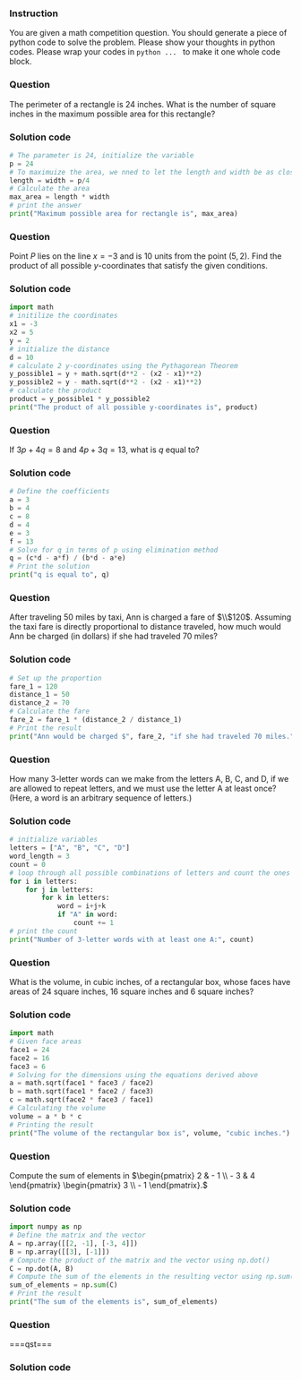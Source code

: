 ### Instruction
You are given a math competition question.
You should generate a piece of python code to solve the problem.
Please show your thoughts in python codes.
Please wrap your codes in ```python ... ``` to make it one whole code block.

### Question
The perimeter of a rectangle is 24 inches. What is the number of square inches in the maximum possible area for this rectangle?
### Solution code
```python
# The parameter is 24, initialize the variable
p = 24
# To maximuize the area, we nned to let the length and width be as close as possible
length = width = p/4
# Calculate the area
max_area = length * width
# print the answer
print("Maximum possible area for rectangle is", max_area)
```

### Question
Point $P$ lies on the line $x= -3$ and is 10 units from the point $(5,2)$. Find the product of all possible $y$-coordinates that satisfy the given conditions.
### Solution code
```python
import math
# initilize the coordinates
x1 = -3
x2 = 5
y = 2
# initialize the distance
d = 10
# calculate 2 y-coordinates using the Pythagorean Theorem
y_possible1 = y + math.sqrt(d**2 - (x2 - x1)**2)
y_possible2 = y - math.sqrt(d**2 - (x2 - x1)**2)
# calculate the product
product = y_possible1 * y_possible2
print("The product of all possible y-coordinates is", product)
```

### Question
If $3p+4q=8$ and $4p+3q=13$, what is $q$ equal to?
### Solution code
```python
# Define the coefficients
a = 3
b = 4
c = 8
d = 4
e = 3
f = 13
# Solve for q in terms of p using elimination method
q = (c*d - a*f) / (b*d - a*e)
# Print the solution
print("q is equal to", q)
```

### Question
After traveling 50 miles by taxi, Ann is charged a fare of $\\$120$. Assuming the taxi fare is directly proportional to distance traveled, how much would Ann be charged (in dollars) if she had traveled 70 miles?
### Solution code
```python
# Set up the proportion
fare_1 = 120
distance_1 = 50
distance_2 = 70
# Calculate the fare
fare_2 = fare_1 * (distance_2 / distance_1)
# Print the result
print("Ann would be charged $", fare_2, "if she had traveled 70 miles.")
```

### Question
How many 3-letter words can we make from the letters A, B, C, and D, if we are allowed to repeat letters, and we must use the letter A at least once? (Here, a word is an arbitrary sequence of letters.)
### Solution code
```python
# initialize variables
letters = ["A", "B", "C", "D"]
word_length = 3
count = 0
# loop through all possible combinations of letters and count the ones that meet the criteria
for i in letters:
    for j in letters:
        for k in letters:
            word = i+j+k
            if "A" in word:
                count += 1
# print the count
print("Number of 3-letter words with at least one A:", count)
```

### Question
What is the volume, in cubic inches, of a rectangular box, whose faces have areas of $24$ square inches, $16$ square inches and $6$ square inches?
### Solution code
```python
import math
# Given face areas
face1 = 24
face2 = 16
face3 = 6
# Solving for the dimensions using the equations derived above
a = math.sqrt(face1 * face3 / face2)
b = math.sqrt(face1 * face2 / face3)
c = math.sqrt(face2 * face3 / face1)
# Calculating the volume
volume = a * b * c
# Printing the result
print("The volume of the rectangular box is", volume, "cubic inches.")
```

### Question
Compute the sum of elements in $\begin{pmatrix} 2 & - 1 \\ - 3 & 4 \end{pmatrix} \begin{pmatrix} 3 \\ - 1 \end{pmatrix}.$
### Solution code
```python
import numpy as np
# Define the matrix and the vector
A = np.array([[2, -1], [-3, 4]])
B = np.array([[3], [-1]])
# Compute the product of the matrix and the vector using np.dot()
C = np.dot(A, B)
# Compute the sum of the elements in the resulting vector using np.sum()
sum_of_elements = np.sum(C)
# Print the result
print("The sum of the elements is", sum_of_elements)
```

### Question
===qst===
### Solution code